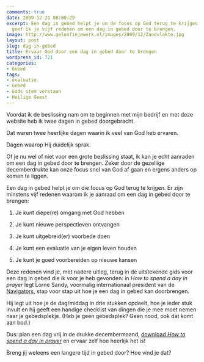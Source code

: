 ```yaml
---
comments: true
date: 2009-12-21 08:00:29
excerpt: Een dag in gebed helpt je om de focus op God terug te krijgen. In dit artikel
  geef ik je vijf redenen om een dag in gebed door te brengen.
image: http://www.geloofinjewerk.nl/images/2009/12/Zandvlakte.jpg
layout: post
slug: dag-in-gebed
title: Ervaar God door een dag in gebed door te brengen
wordpress_id: 721
categories:
- Gebed
tags:
- evaluatie
- Gebed
- Gods stem verstaan
- Heilige Geest
---
```


Voordat ik de beslissing nam om te beginnen met mijn bedrijf en met deze website heb ik twee dagen in gebed doorgebracht. 

Dat waren twee heerlijke dagen waarin ik veel van God heb ervaren. 

Dagen waarop Hij duidelijk sprak.

Of je nu wel of niet voor een grote beslissing staat, ik kan je echt aanraden om een dag in gebed door te brengen. Zeker door de gezellige decemberdrukte kan onze focus snel van God af gaan en ergens anders op komen te liggen.



Een dag in gebed helpt je om die focus op God terug te krijgen. Er zijn minstens vijf redenen waarom ik je aanraad om een dag in gebed door te brengen:



	
  1. Je kunt diepe(re) omgang met God hebben

	
  2. Je kunt nieuwe perspectieven ontvangen

	
  3. Je kunt uitgebreid(er) voorbede doen

	
  4. Je kunt een evaluatie van je eigen leven houden

	
  5. Je kunt je goed voorbereiden op nieuwe kansen



Deze redenen vind je, met nadere uitleg, terug in de uitstekende gids voor een dag in gebed die ik voor je heb gevonden: in _How to spend a day in prayer_ legt Lorne Sandy, voormalig internationaal president van de [Navigators](http://nl.wikipedia.org/wiki/Navigators), stap voor stap uit hoe je een dag in gebed kan doorbrengen.

Hij legt uit hoe je de dag/middag in drie stukken opdeelt, hoe je ieder stuk invult en hij geeft een handige checklist van dingen die je mee moet nemen naar je gebedsplekje. (Heb je geen gebedsplek? Geen nood, ook dat komt aan bod.)

Dus: plan een dag vrij in de drukke decembermaand, [download _How to spend a day in prayer_](http://www.gelovenopmaandag.nl/page23/page19/files/A%20Day%20In%20Prayer.doc) en ervaar zelf hoe heerlijk het is!

Breng jij weleens een langere tijd in gebed door? Hoe vind je dat?
